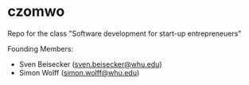 # czomwo
Repo for the class "Software development for start-up entrepreneuers"

Founding Members:
- Sven Beisecker (sven.beisecker@whu.edu)
- Simon Wolff (simon.wolff@whu.edu)
